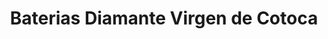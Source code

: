 ---
title: "Baterias Diamante Virgen de Cotoca"
url: /santa-cruz-de-la-sierra/baterias-diamante-virgen-de-cotoca/
shop: Autoteile
---